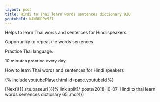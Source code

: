 ```yaml
---
layout: post
title: Hindi to Thai learn words sentences dictionary 920 
youtubeId: kAWDDDPe5ZI
---
```

 
 
Helps to learn Thai words and sentences for Hindi speakers.

Opportunitiy to repeat the words sentences. 

Practice Thai language. 
 
10 minutes practice every day. 
 
How to learn Thai words and sentences for Hindi speakers 
 
{% include youtubePlayer.html id=page.youtubeId %}
 
 
[Next]({{ site.baseurl }}{% link  split1/_posts/2018-10-07-Hindi to thai learn words sentences dictionary 65 .md%})
 

